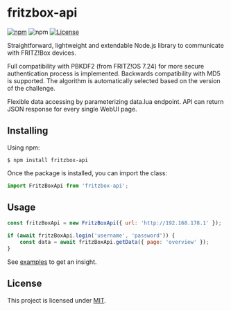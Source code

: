 # fritzbox-api

[![npm](https://img.shields.io/npm/v/fritzbox-api)](https://www.npmjs.com/package/fritzbox-api)
![npm](https://img.shields.io/npm/dw/fritzbox-api?label=↓)
[![License](https://img.shields.io/badge/License-MIT-blue.svg)](https://github.com/aoephtua/fritzbox-api/blob/master/LICENSE)

Straightforward, lightweight and extendable Node.js library to communicate with FRITZ!Box devices.

Full compatibility with PBKDF2 (from FRITZ!OS 7.24) for more secure authentication process is implemented. Backwards compatibility with MD5 is supported. The algorithm is automatically selected based on the version of the challenge.

Flexible data accessing by parameterizing data.lua endpoint. API can return JSON response for every single WebUI page.

## Installing

Using npm:

    $ npm install fritzbox-api

Once the package is installed, you can import the class:

```javascript
import FritzBoxApi from 'fritzbox-api';
```

## Usage

```javascript
const fritzBoxApi = new FritzBoxApi({ url: 'http://192.168.178.1' });

if (await fritzBoxApi.login('username', 'password')) {
    const data = await fritzBoxApi.getData({ page: 'overview' });
}
```

See [examples](examples) to get an insight.

## License

This project is licensed under [MIT](LICENSE).
